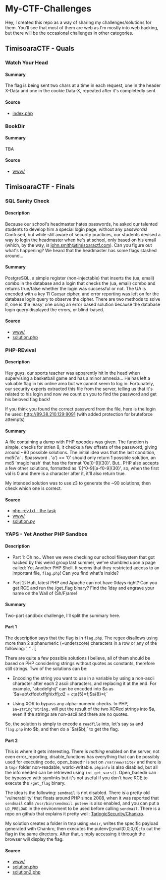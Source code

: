 # My-CTF-Challenges

Hey, I created this repo as a way of sharing my challenges/solutions for them. You'll see that most of them are web as I'm mostly into web hacking, but there will be the occasional challenges in other categories.

## TimisoaraCTF - Quals

### Watch Your Head

#### Summary
The flag is being sent two chars at a time in each request, one in the header X-Data and one in the cookie Data-X, repeated after it's completedly sent.

#### Source
* [index.php](timisoara-ctf-2018-quals/watchyourhead/)

### BookDir

#### Summary
TBA

#### Source
* [www/](timisoara-ctf-2018-quals/bookdir/)

## TimisoaraCTF - Finals

### SQL Sanity Check

#### Description
Because our school's headmaster hates passwords, he asked our talented students to develop him a special login page, without any passwords! Confused, but while still aware of security practices, our students devised a way to login the headmaster when he's at school, only based on his email (which, by the way, is john.smith@timisoaractf.com). Can you figure out what's happening? We heard that the headmaster has some flags stashed around...

#### Summary

PostgreSQL, a simple register (non-injectable) that inserts the (ua, email) combo in the database and a login that checks the (ua, email) combo and returns true/false whether the login was successful or not. The UA is encoded with a key 11 Caesar cipher, and error reporting was left on for the database login query to observe the cipher. There are two methods to solve it, one is the 'easy' one using an error based solution because the database login query displayed the errors, or blind-based.

#### Source
* [www/](timisoara-ctf-2018-finals/sqlsanitycheck/www/)
* [solution.php](timisoara-ctf-2018-finals/sqlsanitycheck/www/)

### PHP-REvival

#### Description
Hey guys, our sports teacher was apparently hit in the head when supervising a basketball game and has a minor amnesia... He has left a valuable flag in his online area but we cannot seem to log in. Fortunately, our security experts extracted this file from the server, telling us that it's related to his login and now we count on you to find the password and get his beloved flag back!

If you think you found the correct password from the file, here is the login he used: http://89.38.210.129:8091 (with added protection for bruteforce attempts)

#### Summary
A file containing a dump with PHP opcodes was given. The function is simple, checks for strlen 8, it checks a few offsets of the password, giving around ~90 possible solutions. The initial idea was that the last condition, md5('a' . $password . 'a') == '0' should only return 1 possible solution, an md5 'magic hash' that has the format '0e[0-9]{30}'. But.. PHP also accepts a few other solutions, formatted as '0[^0-9][a-f0-9]{30}', so, when the first val is 0 and there is a character after it, it'll also return true.

My intended solution was to use z3 to generate the ~90 solutions, then check which one is correct.

#### Source
* [php-rev.txt - the task](timisoara-ctf-2018-finals/php-REvival/php-rev.txt)
* [www/](timisoara-ctf-2018-finals/php-REvival/www/)
* [solution.py](timisoara-ctf-2018-finals/php-REvival/solution.py)

### YAPS - Yet Another PHP Sandbox

#### Description
* Part 1: Oh no.. When we were checking our school filesystem that got hacked by this weird group last summer, we've stumbled upon a page called: Yet Another PHP Shell. It seems that they restricted access to an important file, `flag.php`! Can you find what's inside?

* Part 2: Huh, latest PHP and Apache can not have 0days right? Can you get RCE and run the /get_flag binary? Find the 1day and engrave your name on the Wall of (Sh/F)ame!

#### Summary
Two-part sandbox challenge, I'll split the summary here.

#### Part 1
The description says that the flag is in `flag.php`. The regex disallows using more than 2 alphanumeric (+underscore) characters in a row or any of the following: ' " . [

There are quite a few possible solutions I believe, all of them should be based on PHP considering strings without quotes as constants, therefore still strings. Two of the solutions can be:

* Encoding the string you want to use in a variable by using a non-ascii character after each 2 ascii characters, and replacing it at the end. For example, "abcdefghij" can be encoded into $a as `$a=ab\xffde\xffgh\xffj;$a{2}=c;$a{5}=f;$a{8}=i;`

* Using XOR to bypass any alpha-numeric checks. In PHP, `$a=string^string;` will put the result of the two XORed strings into $a, even if the strings are non-ascii and there are no quotes.

So, the solution is simply to encode a `readfile` into, let's say `$a` and `flag.php` into $b, and then do a `$a($b);` to get the flag.

#### Part 2
This is where it gets interesting. There is *nothing* enabled on the server, not even error_reporting, disable_functions has everything that can be possibly used for executing code, open_basedir is set on `/var/www/site/` and there is a `tmp/` folder non-readable, world-writable. `phpinfo` is also disabled, but all the info needed can be retrieved using `ini_get_vars()`. Open_basedir can be bypassed with symlinks but it's not useful if you don't have RCE to execute the `/get_flag` binary.

The idea is the following: `sendmail` is not disabled. There is a pretty old 'vulnerability' that floats around PHP since 2008, when it was reported that `sendmail` calls `/usr/bin/sendmail`. `putenv` is also enabled, and you can put a `LD_PRELOAD` in the environment to be used before calling `sendmail`. There is a repo on github that explains it pretty well: [TarlogicSecurity/Chankro](https://github.com/TarlogicSecurity/Chankro).

My solution creates a folder in tmp using `mkdir`, writes the specific payload generated with Chankro, then executes the putenv();mail(0,0,0,0); to cat the flag in the same directory. After that, simply accessing it through the browser will display the flag.

#### Source
* [www/](timisoara-ctf-2018-finals/yaps/www/)
* [solution.php](timisoara-ctf-2018-finals/yaps/solution.php)
* [solution2.php](timisoara-ctf-2018-finals/yaps/solution2.php)

